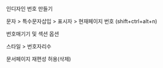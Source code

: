 인디자인 번호 만들기





문자 > 특수문자삽입 > 표시자 > 현재페이지 번호 (shift+ctrl+alt+n)



번호매기기 및 섹션 옵션

스타일 > 번호자리수



문서페이지 재편성 허용(삭제)